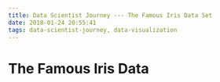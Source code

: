 ```yaml
---
title: Data Scientist Journey --- The Famous Iris Data Set
date: 2018-01-24 20:55:41
tags: data-scientist-journey, data-visualization
---
```

# The Famous Iris Data 

